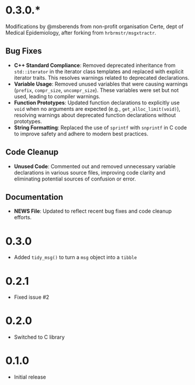 # 0.3.0.*
Modifications by @msberends from non-profit organisation Certe, dept of Medical Epidemiology, after forking from `hrbrmstr/msgxtractr`.

## Bug Fixes
- **C++ Standard Compliance**: Removed deprecated inheritance from `std::iterator` in the iterator class templates and replaced with explicit iterator traits. This resolves warnings related to deprecated declarations.
- **Variable Usage**: Removed unused variables that were causing warnings (`prefix`, `compr_size`, `uncompr_size`). These variables were set but not used, leading to compiler warnings.
- **Function Prototypes**: Updated function declarations to explicitly use `void` when no arguments are expected (e.g., `get_alloc_limit(void)`), resolving warnings about deprecated function declarations without prototypes.
- **String Formatting**: Replaced the use of `sprintf` with `snprintf` in C code to improve safety and adhere to modern best practices.

## Code Cleanup
- **Unused Code**: Commented out and removed unnecessary variable declarations in various source files, improving code clarity and eliminating potential sources of confusion or error.

## Documentation
- **NEWS File**: Updated to reflect recent bug fixes and code cleanup efforts.


# 0.3.0
* Added `tidy_msg()` to turn a `msg` object into a `tibble`

# 0.2.1
* Fixed issue #2

# 0.2.0
* Switched to C library

# 0.1.0 
* Initial release
